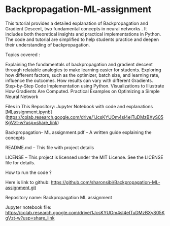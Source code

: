 # Backpropagation-ML-assignment
This tutorial provides a detailed explanation of Backpropagation and Gradient Descent, two fundamental concepts in neural networks . It includes both theoretical insights and practical implementations in Python.
The code and tutorial are simplified to help students practice and deepen their understanding of backpropagation.

Topics covered : 

Explaining the fundamentals of backpropagation and gradient descent through     relatable analogies to make learning easier for students.
Exploring how different factors, such as the optimizer, batch size, and learning rate, influence the outcomes.
How results can vary with different Gradients.
Step-by-Step Code Implementation using Python.
Visualizations to Illustrate How Gradients Are Computed.
Practical Examples on Optimizing a Simple Neural Network

Files in This Repository:
Jupyter Notebook with code and explanations
[MLassignment.ipynb] (https://colab.research.google.com/drive/1JcsKYUOm4sl4eITuDMzBXyS05KgVzt-w?usp=share_link) 

Backpropagation- ML assignment.pdf – A written guide explaining the concepts

README.md – This file with project details

LICENSE – This project is licensed under the MIT License. See the LICENSE file for details.

How to run the code ? 

Here is link to github:
https://github.com/sharonsibi/Backpropagation-ML-assignment.git

Repository name:
Backpropagation ML assignment

Jupyter notebook file: https://colab.research.google.com/drive/1JcsKYUOm4sl4eITuDMzBXyS05KgVzt-w?usp=share_link
